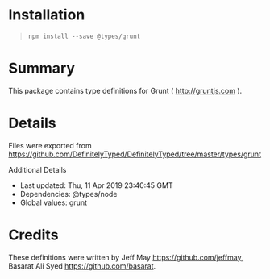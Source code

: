 # Installation
> `npm install --save @types/grunt`

# Summary
This package contains type definitions for Grunt ( http://gruntjs.com ).

# Details
Files were exported from https://github.com/DefinitelyTyped/DefinitelyTyped/tree/master/types/grunt

Additional Details
 * Last updated: Thu, 11 Apr 2019 23:40:45 GMT
 * Dependencies: @types/node
 * Global values: grunt

# Credits
These definitions were written by Jeff May <https://github.com/jeffmay>, Basarat Ali Syed <https://github.com/basarat>.
